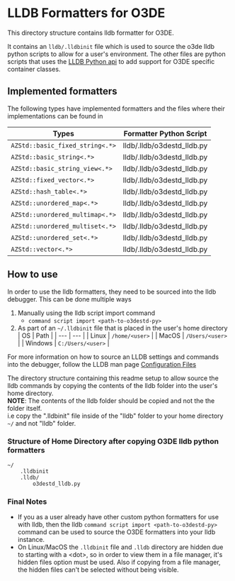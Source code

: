 # LLDB Formatters for O3DE

This directory structure contains lldb formatter for O3DE.

It contains an `lldb/.lldbinit` file which is used to source the o3de lldb python scripts to allow for a user's environment.
The other files are python scripts that uses the [LLDB Python api](https://lldb.llvm.org/use/python-reference.html) to add support for O3DE specific container classes.


## Implemented formatters
The following types have implemented formatters and the files where their implementations can be found in

| Types | Formatter Python Script |
|------|------|
|`AZStd::basic_fixed_string<.*>`| lldb/.lldb/o3destd_lldb.py|
|`AZStd::basic_string<.*>`| lldb/.lldb/o3destd_lldb.py|
|`AZStd::basic_string_view<.*>`| lldb/.lldb/o3destd_lldb.py|
|`AZStd::fixed_vector<.*>`| lldb/.lldb/o3destd_lldb.py|
|`AZStd::hash_table<.*>`| lldb/.lldb/o3destd_lldb.py|
|`AZStd::unordered_map<.*>`| lldb/.lldb/o3destd_lldb.py|
|`AZStd::unordered_multimap<.*>`| lldb/.lldb/o3destd_lldb.py|
|`AZStd::unordered_multiset<.*>`| lldb/.lldb/o3destd_lldb.py|
|`AZStd::unordered_set<.*>`| lldb/.lldb/o3destd_lldb.py|
|`AZStd::vector<.*>`| lldb/.lldb/o3destd_lldb.py|


## How to use

In order to use the lldb formatters, they need to be sourced into the lldb debugger.
This can be done multiple ways
1. Manually using the lldb script import command
    *  `command script import <path-to-o3destd-py>`
1. As part of an `~/.lldbinit` file that is placed in the user's home directory
    | OS | Path |
    | --- | --- |
    | Linux | `/home/<user>` |
    | MacOS | `/Users/<user>` |
    | Windows | `C:/Users/<user>` |

For more information on how to source an LLDB settings and commands into the debugger, follow the LLDB man page [Configuration Files](https://lldb.llvm.org/man/lldb.html#configuration-files)

The directory structure containing this readme setup to allow source the lldb commands by copying the contents of the lldb folder into the user's home directory.  
**NOTE**: The contents of the lldb folder should be copied and not the the folder itself.  
i.e copy the ".lldbinit" file inside of the "lldb" folder to your home directory `~/` and not "lldb" folder.

### Structure of Home Directory after copying O3DE lldb python formatters
```
~/
    .lldbinit
    .lldb/
        o3destd_lldb.py
```

### Final Notes

* If you as a user already have other custom python formatters for use with lldb, then the lldb `command script import <path-to-o3destd-py>` command can be used to source the O3DE formatters into your lldb instance.
* On Linux/MacOS the `.lldbinit` file and `.lldb` directory are hidden due to starting with a \<dot>, so in order to view them in a file manager, it's hidden files option must be used. Also if copying from a file manager, the hidden files can't be selected without being visible.
